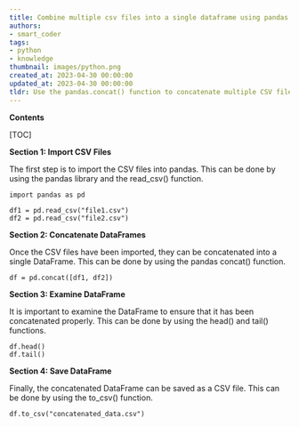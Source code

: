 ```yaml
---
title: Combine multiple csv files into a single dataframe using pandas' import and concatenation functions
authors:
- smart_coder
tags:
- python
- knowledge
thumbnail: images/python.png
created_at: 2023-04-30 00:00:00
updated_at: 2023-04-30 00:00:00
tldr: Use the pandas.concat() function to concatenate multiple CSV files into one DataFrame.
---
```


**Contents**

[TOC]

**Section 1: Import CSV Files**

The first step is to import the CSV files into pandas. This can be done by using the pandas library and the read_csv() function. 

```
import pandas as pd

df1 = pd.read_csv("file1.csv")
df2 = pd.read_csv("file2.csv")
```

**Section 2: Concatenate DataFrames**

Once the CSV files have been imported, they can be concatenated into a single DataFrame. This can be done by using the pandas concat() function.

```
df = pd.concat([df1, df2])
```

**Section 3: Examine DataFrame**

It is important to examine the DataFrame to ensure that it has been concatenated properly. This can be done by using the head() and tail() functions.

```
df.head()
df.tail()
```

**Section 4: Save DataFrame**

Finally, the concatenated DataFrame can be saved as a CSV file. This can be done by using the to_csv() function.

```
df.to_csv("concatenated_data.csv")
```
